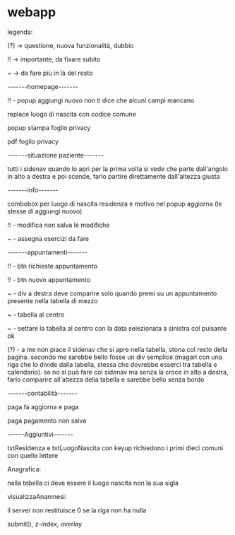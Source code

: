 # webapp
legenda:

(?) -> questione, nuova funzionalità, dubbio

!! -> importante, da fixare subito

~ -> da fare più in là del resto

-------homepage-------

!! - popup aggiungi nuovo non ti dice che alcuni campi mancano

replace luogo di nascita con codice comune

popup stampa foglio privacy

pdf foglio privacy


-------situazione paziente-------

tutti i sidenav quando lo apri per la prima volta si vede che parte dall'angolo in alto a destra e poi scende, farlo partire direttamente dall'altezza giusta

-------info-------

combobox per luogo di nascita residenza e motivo nel popup aggiorna (le stesse di aggiungi nuovo)

!! - modifica non salva le modifiche

~ - assegna esercizi da fare

-------appuntamenti-------

!! - btn richieste appuntamento

!! - btn nuovo appuntamento

~ - div a destra deve comparire solo quando premi su un appuntamento presente nella tabella di mezzo

~ - tabella al centro

~ - settare la tabella al centro con la data selezionata a sinistra col pulsante ok

(?) - a me non piace il sidenav che si apre nella tabella, stona col resto della pagina. secondo me sarebbe bello fosse un div semplice (magari con una riga che lo divide dalla tabella, stessa che dovrebbe esserci
tra tabella e calendario). se no si può fare col sidenav ma senza la croce in alto a destra, farlo comparire all'altezza della tabella e sarebbe bello senza bordo


-------contabilità-------

paga fa aggiorna e paga

paga pagamento non salva

------Aggiuntivi-------

txtResidenza e txtLuogoNascita con keyup richiedono i primi dieci comuni con quelle lettere

Anagrafica:

nella tebella ci deve essere il luogo nascita non la sua sigla

visualizzaAnamnesi:

il server non restituisce 0 se la riga non ha nulla

submit(), z-index, overlay
